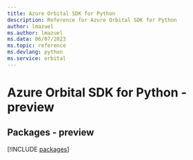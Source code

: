 ```yaml
---
title: Azure Orbital SDK for Python
description: Reference for Azure Orbital SDK for Python
author: lmazuel
ms.author: lmazuel
ms.data: 06/07/2023
ms.topic: reference
ms.devlang: python
ms.service: orbital
---
```

# Azure Orbital SDK for Python - preview
## Packages - preview
[!INCLUDE [packages](orbital-index.md)]